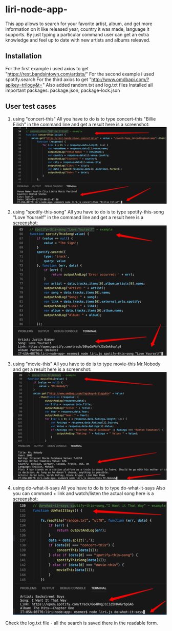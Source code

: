 # liri-node-app-

This app allows to search for your favorite artist, album, and get more information on it like released year, country it was made, language it supports. By just typing a particular command user can get an extra knowledge and feel up to date with new artists and albums releaved.

## Installation
For the first example i used axios to get "https://rest.bandsintown.com/artists/"
For the second example i used spotify.search
For the third axios to get "http://www.omdbapi.com/?apikey=trilogy&t="
Also added random.txt and log.txt files
Installed all important packages: package.json, package-lock.json

## User test cases
1. using "concert-this"
All you have to do is to type concert-this "Billie Eilish" in the command line 
and get a result
here is a screenshot:
![Screenshot](assets/images/concertThis.png)

2. using "spotify-this-song"
All you have to do is to type spotify-this-song "Love Yourself" in the command line
and get a result
here is a screenshot:
![Screenshot](assets/images/spotify-this-song.png)

3. using "movie-this"
All you have to do is to type movie-this Mr.Nobody
and get a result
here is a screenshot: 
![Screenshot](assets/images/movie-this.png)

4. using do-what-it-says 
All you have to do is to type do-what-it-says
Also you can command + link and watch/listen the actual song
here is a screenshot: 
![Screenshot](assets/images/do-what-it-says.png)

Check the log.txt file - all the search is saved there in the readable form.